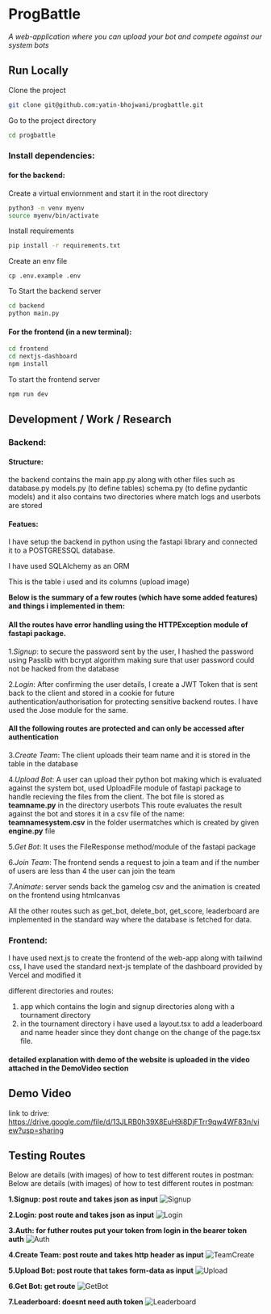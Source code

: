

# ProgBattle

*A web-application where you can upload your bot and compete against our system bots*


## Run Locally

Clone the project

```bash
git clone git@github.com:yatin-bhojwani/progbattle.git
```

Go to the project directory

```bash
cd progbattle
```

### Install dependencies:
#### for the backend:
Create a virtual enviornment and start it in the root directory

```bash
python3 -m venv myenv
source myenv/bin/activate
```
Install requirements
```bash
pip install -r requirements.txt
```
Create an env file
```
cp .env.example .env
```
To Start the backend server

```bash
cd backend
python main.py
```
#### For the frontend (in a new terminal):

```bash
cd frontend
cd nextjs-dashboard
npm install
  ```
To start the frontend server
```bash
npm run dev
```





## Development / Work / Research

### Backend:
#### Structure:
the backend contains the main app.py along with other files such as database.py models.py (to define tables) schema.py (to define pydantic models) and it also contains two directories where match logs and userbots are stored


#### Featues:
I have setup the backend in python using the fastapi library and connected it to a POSTGRESSQL database.

I have used SQLAlchemy as an ORM 

This is the table i used and its columns (upload image)

 
**Below is the summary of a few routes (which have some added features) and things i implemented in them:**

#### All the routes have error handling using the HTTPException module of fastapi package.

1.*Signup*: to secure the password sent by the user, I hashed the password using Passlib with bcrypt algorithm making sure that user password could not be hacked from the database

2.*Login*: After confirming the user details, I create a JWT Token that is sent back to the client and stored in a cookie for future authentication/authorisation for protecting sensitive backend routes. I have used the Jose module for the same.

#### All the following routes are protected and can only be accessed after authentication 

3.*Create Team*: The client uploads their team name and it is stored in the table in the database

4.*Upload Bot*: A user can upload their python bot making which is evaluated against the system bot, used UploadFile module of fastapi package to handle recieving the files from the client. The bot file is stored as **teamname.py** in the directory userbots This route evaluates the result against the bot and stores it in a csv file of the name: **teamnamesystem.csv** in the folder usermatches which is created by given **engine.py** file

5.*Get Bot*: It uses the FileResponse method/module of the fastapi package

6.*Join Team*: The frontend sends a request to join a team and if the number of users are less than 4 the user can join the team

7.*Animate*: server sends back the gamelog csv and the animation is created on the frontend using htmlcanvas

All the other routes such as get_bot, delete_bot, get_score, leaderboard are implemented in the standard way where the database is fetched for data.



### Frontend:

I have used next.js to create the frontend of the web-app along with tailwind css, I have used the standard next-js template of the dashboard provided by Vercel and modified it

different directories and routes:
1. app which contains the login and signup directories along with a tournament directory
2. in the tournament directory i have used a layout.tsx to add a leaderboard and name header since they dont change on the change of the page.tsx file. 

#### detailed explanation with demo of the website is uploaded in the video attached in the DemoVideo section

## Demo Video 
link to drive: https://drive.google.com/file/d/13JLRB0h39X8EuH9i8DjFTrr9qw4WF83n/view?usp=sharing
## Testing Routes
Below are details (with images) of how to test different routes in postman: 
Below are details (with images) of how to test different routes in postman: 

**1.Signup: post route and takes json as input**
![Signup](/assets/signup_route.png)

**2.Login: post route and takes json as input**
![Login](/assets/login_route.png)

**3.Auth: for futher routes put your token from login in the bearer token auth**
![Auth](/assets/authexample.png)

**4.Create Team: post route and takes http header as input**
![TeamCreate](/assets/teamcreate_route.png)

**5.Upload Bot: post route that takes form-data as input**
![Upload](/assets/uploadbot_route.png)

**6.Get Bot: get route**
![GetBot](/assets/getbot_route.png)

**7.Leaderboard: doesnt need auth token**
![Leaderboard](/assets/leaderboard_route.png)




